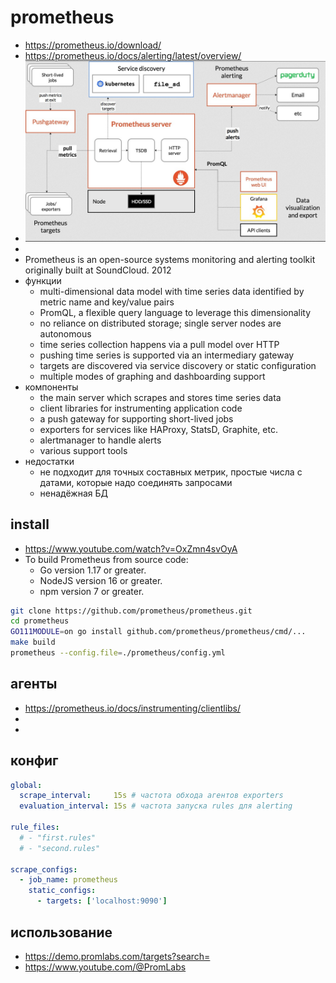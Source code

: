 # prometheus

 * https://prometheus.io/download/
 * https://prometheus.io/docs/alerting/latest/overview/
 * ![](./prometheus/architecture.jpg)
 *
 * Prometheus is an open-source systems monitoring and alerting toolkit originally built at SoundCloud. 2012
 * функции
    * multi-dimensional data model with time series data identified by metric name and key/value pairs
    * PromQL, a flexible query language to leverage this dimensionality
    * no reliance on distributed storage; single server nodes are autonomous
    * time series collection happens via a pull model over HTTP
    * pushing time series is supported via an intermediary gateway
    * targets are discovered via service discovery or static configuration
    * multiple modes of graphing and dashboarding support
 * компоненты
    * the main server which scrapes and stores time series data
    * client libraries for instrumenting application code
    * a push gateway for supporting short-lived jobs
    * exporters for services like HAProxy, StatsD, Graphite, etc.
    * alertmanager to handle alerts
    * various support tools
 * недостатки
	* не подходит для точных составных метрик, простые числа с датами, которые надо
	соединять запросами
	* ненадёжная БД

## install

 * https://www.youtube.com/watch?v=OxZmn4svOyA
 * To build Prometheus from source code:
    * Go version 1.17 or greater.
    * NodeJS version 16 or greater.
    * npm version 7 or greater.

```bash
git clone https://github.com/prometheus/prometheus.git
cd prometheus
GO111MODULE=on go install github.com/prometheus/prometheus/cmd/...
make build
prometheus --config.file=./prometheus/config.yml
```

## агенты

 * https://prometheus.io/docs/instrumenting/clientlibs/
 *
 *

## конфиг

```yaml
global:
  scrape_interval:     15s # частота обхода агентов exporters
  evaluation_interval: 15s # частота запуска rules для alerting

rule_files:
  # - "first.rules"
  # - "second.rules"

scrape_configs:
  - job_name: prometheus
    static_configs:
      - targets: ['localhost:9090']

```

## использование

 * https://demo.promlabs.com/targets?search=
 * https://www.youtube.com/@PromLabs